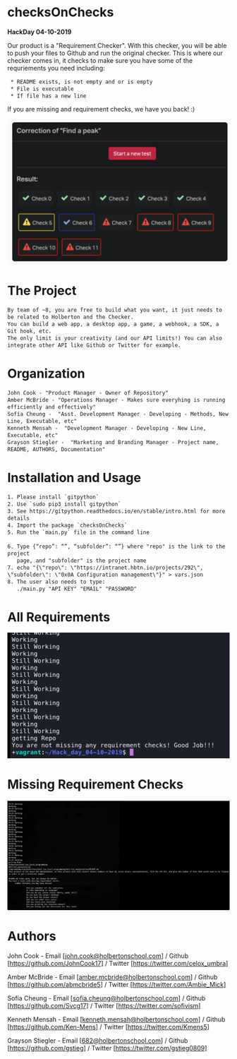 # **checksOnChecks**
**HackDay 04-10-2019**

Our product is a "Requirement Checker". With this checker, you will be able to push your files
to Github and run the original checker. This is where our checker comes in, it checks to make 
sure you have some of the requriements you need including:

     * README exists, is not empty and or is empty
     * File is executable
     * If file has a new line
If you are missing and requirement checks, we have you back! :)

![Req. Checker](check.png)


# **The Project**

  	By team of ~8, you are free to build what you want, it just needs to be related to Holberton and the Checker.
	You can build a web app, a desktop app, a game, a webhook, a SDK, a Git hook, etc. 
	The only limit is your creativity (and our API limits!) You can also integrate other API like Github or Twitter for example.

# **Organization**

	John Cook - "Product Manager - Owner of Repository"
	Amber McBride - "Operations Manager - Makes sure everyhing is running efficiently and effectively"
	Sofía Cheung -  "Asst. Development Manager - Developing - Methods, New Line, Executable, etc"
	Kenneth Mensah -  "Development Manager - Developing - New Line, Executable, etc"
	Grayson Stiegler -  "Marketing and Branding Manager - Project name, README, AUTHORS, Documentation"

# **Installation and Usage**

  	1. Please install `gitpython`
	2. Use `sudo pip3 install gitpython`
	3. See https://gitpython.readthedocs.io/en/stable/intro.html for more details
	4. Import the package `checksOnChecks`
	5. Run the `main.py` file in the command line

	6. Type {“repo”: “”, “subfolder”: “”} where "repo" is the link to the project
	   page, and "subfolder" is the project name
	7. echo "{\"repo\": \"https://intranet.hbtn.io/projects/292\", \"subfolder\": \"0x0A Configuration management\"}" > vars.json
	8. The user also needs to type:
	   ./main.py "API KEY" "EMAIL" "PASSWORD"



# **All Requirements**

![ALL REQ](allreq.png)


# **Missing Requirement Checks**


![RED](forHackDay.PNG)


# **Authors**

John Cook - Email [john.cook@holbertonschool.com] / Github [https://github.com/JohnCook17] / Twitter [https://twitter.com/celox_umbra]

Amber McBride - Email [amber.mcbride@holbertonschool.com] / Github [https://github.com/abmcbride5] / Twitter [https://twitter.com/Ambie_Mick]

Sofía Cheung - Email [sofia.cheung@holbertonschool.com] / Github [https://github.com/Svcg17] / Twitter [https://twitter.com/sofivism]

Kenneth Mensah - Email [kenneth.mensah@holbertonschool.com] / Github [https://github.com/Ken-Mens] / Twitter [https://twitter.com/Kmens5]

Grayson Stiegler - Email [682@holbertonschool.com] / Github [https://github.com/gstieg] / Twitter [https://twitter.com/gstieg0809]
